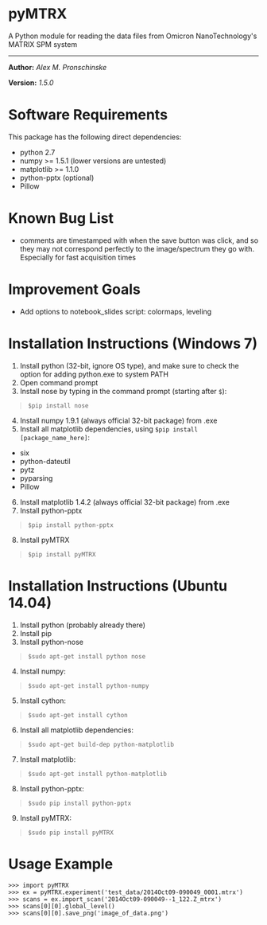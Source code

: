 # pyMTRX
A Python module for reading the data files from Omicron NanoTechnology's MATRIX SPM system

---

**Author:** *Alex M. Pronschinske*

**Version:** *1.5.0*

Software Requirements
=====================

This package has the following direct dependencies:

 * python 2.7
 * numpy >= 1.5.1 (lower versions are untested)
 * matplotlib >= 1.1.0
 * python-pptx (optional)
 * Pillow

Known Bug List
==============

 * comments are timestamped with when the save button was click, and so they may not correspond perfectly to the image/spectrum they go with.  Especially for fast acquisition times


Improvement Goals
=================

 * Add options to notebook_slides script: colormaps, leveling


Installation Instructions (Windows 7)
=====================================

 1. Install python (32-bit, ignore OS type), and make sure to check the option for adding python.exe to system PATH
 2. Open command prompt
 3. Install nose by typing in the command prompt (starting after `$`):
 
> `$pip install nose`

 4. Install numpy 1.9.1 (always official 32-bit package) from .exe
 5. Install all matplotlib dependencies, using `$pip install [package_name_here]`:
  * six
  * python-dateutil
  * pytz
  * pyparsing
  * Pillow
 6. Install matplotlib 1.4.2 (always official 32-bit package) from .exe
 7. Install python-pptx
 
> `$pip install python-pptx`

 8. Install pyMTRX
 
> `$pip install pyMTRX`

Installation Instructions (Ubuntu 14.04)
========================================

 1. Install python (probably already there)
 2. Install pip
 3. Install python-nose
 
> `$sudo apt-get install python nose`

 4. Install numpy:
 
> `$sudo apt-get install python-numpy`

 5. Install cython:
 
> `$sudo apt-get install cython`

 6. Install all matplotlib dependencies:
 
> `$sudo apt-get build-dep python-matplotlib`

 7. Install matplotlib:
 
> `$sudo apt-get install python-matplotlib`

 8. Install python-pptx:
 
> `$sudo pip install python-pptx`

 9. Install pyMTRX:
 
> `$sudo pip install pyMTRX`

Usage Example
=============

```
>>> import pyMTRX
>>> ex = pyMTRX.experiment('test_data/2014Oct09-090049_0001.mtrx')
>>> scans = ex.import_scan('2014Oct09-090049--1_122.Z_mtrx')
>>> scans[0][0].global_level()
>>> scans[0][0].save_png('image_of_data.png')
```
